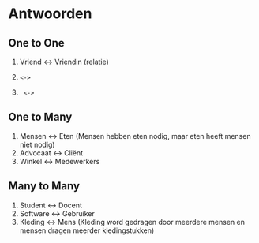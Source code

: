 # Antwoorden

## One to One

1. Vriend     <-> Vriendin (relatie)
2.     <-> 
3.      <->

## One to Many

1. Mensen     <-> Eten (Mensen hebben eten nodig, maar eten heeft mensen niet nodig)
2. Advocaat     <-> Cliënt
3. Winkel    <-> Medewerkers

   

## Many to Many

1. Student     <-> Docent
2. Software     <-> Gebruiker
3. Kleding     <-> Mens (Kleding word gedragen door meerdere mensen en mensen dragen meerder kledingstukken)
